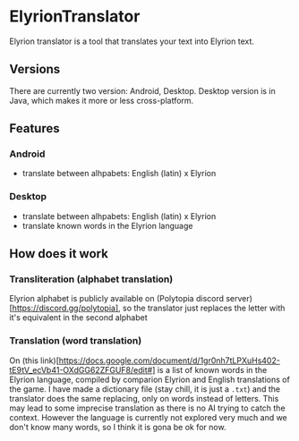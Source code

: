 # ElyrionTranslator
Elyrion translator is a tool that translates your text into Elyrion text.
## Versions
There are currently two version: Android, Desktop. Desktop version is in Java, which makes it more or less cross-platform.
## Features
### Android
- translate between alhpabets: English (latin) x Elyrion
### Desktop
- translate between alhpabets: English (latin) x Elyrion
- translate known words in the Elyrion language
## How does it work
### Transliteration (alphabet translation)
Elyrion alphabet is publicly available on (Polytopia discord server)[https://discord.gg/polytopia], so the translator just replaces the letter with it's equivalent in the second alphabet
### Translation (word translation)
On (this link)[https://docs.google.com/document/d/1gr0nh7tLPXuHs402-tE9tV_ecVb41-OXdGG62ZFGUF8/edit#] is a list of known words in the Elyrion language, compiled by comparion Elyrion and English translations of the game. I have made a dictionary file (stay chill, it is just a `.txt`) and the translator does the same replacing, only on words instead of letters. This may lead to some imprecise translation as there is no AI trying to catch the context. However the language is currently not explored very much and we don't know many words, so I think it is gona be ok for now.
